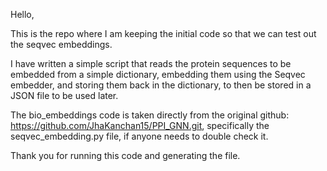 Hello,

This is the repo where I am keeping the initial code so that we can test out the seqvec embeddings.

I have written a simple script that reads the protein sequences to be embedded from a simple dictionary, embedding them using the Seqvec embedder, and storing them back in the dictionary, to then be stored in a JSON file to be used later.

The bio_embeddings code is taken directly from the original github: https://github.com/JhaKanchan15/PPI_GNN.git, specifically the seqvec_embedding.py file, if anyone needs to double check it.

Thank you for running this code and generating the file.
